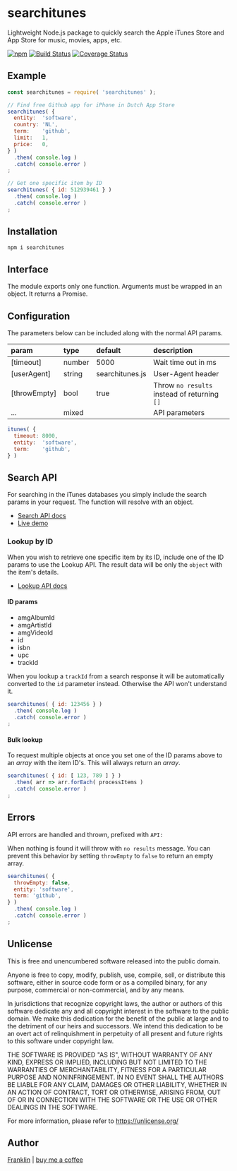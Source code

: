 # searchitunes

Lightweight Node.js package to quickly search the Apple iTunes Store and App Store for music, movies, apps, etc.

[![npm](https://img.shields.io/npm/v/searchitunes.svg?maxAge=3600)](https://github.com/fvdm/nodejs-searchitunes/blob/master/CHANGELOG.md)
[![Build Status](https://github.com/fvdm/nodejs-searchitunes/actions/workflows/node.js.yml/badge.svg?branch=master)](https://github.com/fvdm/nodejs-searchitunes/actions/workflows/node.js.yml)
[![Coverage Status](https://coveralls.io/repos/github/fvdm/nodejs-searchitunes/badge.svg?branch=master)](https://coveralls.io/github/fvdm/nodejs-searchitunes?branch=master)


## Example

```js
const searchitunes = require( 'searchitunes' );

// Find free Github app for iPhone in Dutch App Store
searchitunes( {
  entity:  'software',
  country: 'NL',
  term:    'github',
  limit:   1,
  price:   0,
} )
  .then( console.log )
  .catch( console.error )
;

// Get one specific item by ID
searchitunes( { id: 512939461 } )
  .then( console.log )
  .catch( console.error )
;
```


## Installation

`npm i searchitunes`


## Interface

The module exports only one function.
Arguments must be wrapped in an object.
It returns a Promise.


## Configuration

The parameters below can be included along with the
normal API params.

param        | type   | default         | description
:------------|:-------|:----------------|:-----------
[timeout]    | number | 5000            | Wait time out in ms
[userAgent]  | string | searchitunes.js | User-Agent header
[throwEmpty] | bool   | true            | Throw `no results` instead of returning `[]`
...          | mixed  |                 | API parameters

```js
itunes( {
  timeout: 8000,
  entity:  'software',
  term:    'github',
} )
```


## Search API

For searching in the iTunes databases you simply include
the search params in your request. The function will
resolve with an object.

- [Search API docs](https://developer.apple.com/library/archive/documentation/AudioVideo/Conceptual/iTuneSearchAPI/)
- [Live demo](https://npm.runkit.com/searchitunes)


### Lookup by ID

When you wish to retrieve one specific item by its ID, include one of the ID
params to use the Lookup API. The result data will be only the `object` with
the item's details.

- [Lookup API docs](https://developer.apple.com/library/archive/documentation/AudioVideo/Conceptual/iTuneSearchAPI/LookupExamples.html)


#### ID params

- amgAlbumId
- amgArtistId
- amgVideoId
- id
- isbn
- upc
- trackId

When you lookup a `trackId` from a search response it will be automatically
converted to the `id` parameter instead. Otherwise the API won't understand it.


```js
searchitunes( { id: 123456 } )
  .then( console.log )
  .catch( console.error )
;
```


#### Bulk lookup

To request multiple objects at once you set one of the ID params above to an
_array_ with the item ID's. This will always return an _array_.

```js
searchitunes( { id: [ 123, 789 ] } )
  .then( arr => arr.forEach( processItems )
  .catch( console.error )
;
```


## Errors

API errors are handled and thrown, prefixed with `API: `

When nothing is found it will throw with `no results` message. You can prevent
this behavior by setting `throwEmpty` to `false` to return an empty array.

```js
searchitunes( {
  throwEmpty: false,
  entity: 'software',
  term: 'github',
} )
  .then( console.log )
  .catch( console.error )
;
```


## Unlicense

This is free and unencumbered software released into the public domain.

Anyone is free to copy, modify, publish, use, compile, sell, or
distribute this software, either in source code form or as a compiled
binary, for any purpose, commercial or non-commercial, and by any
means.

In jurisdictions that recognize copyright laws, the author or authors
of this software dedicate any and all copyright interest in the
software to the public domain. We make this dedication for the benefit
of the public at large and to the detriment of our heirs and
successors. We intend this dedication to be an overt act of
relinquishment in perpetuity of all present and future rights to this
software under copyright law.

THE SOFTWARE IS PROVIDED "AS IS", WITHOUT WARRANTY OF ANY KIND,
EXPRESS OR IMPLIED, INCLUDING BUT NOT LIMITED TO THE WARRANTIES OF
MERCHANTABILITY, FITNESS FOR A PARTICULAR PURPOSE AND NONINFRINGEMENT.
IN NO EVENT SHALL THE AUTHORS BE LIABLE FOR ANY CLAIM, DAMAGES OR
OTHER LIABILITY, WHETHER IN AN ACTION OF CONTRACT, TORT OR OTHERWISE,
ARISING FROM, OUT OF OR IN CONNECTION WITH THE SOFTWARE OR THE USE OR
OTHER DEALINGS IN THE SOFTWARE.

For more information, please refer to <https://unlicense.org/>


## Author

[Franklin](https://fvdm.com)
| [buy me a coffee](https://fvdm.com/donating)

